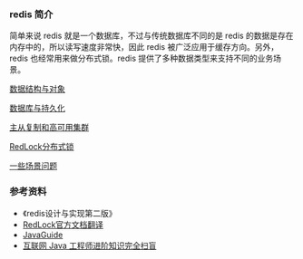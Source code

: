 ### redis 简介

简单来说 redis 就是一个数据库，不过与传统数据库不同的是 redis 的数据是存在内存中的，所以读写速度非常快，因此 redis 被广泛应用于缓存方向。另外，redis 也经常用来做分布式锁。redis 提供了多种数据类型来支持不同的业务场景。

[数据结构与对象](数据结构与对象.md)

[数据库与持久化](数据库与持久化.md)

[主从复制和高可用集群](主从复制和高可用集群.md)

[RedLock分布式锁](RedLock分布式锁.md)

[一些场景问题](一些场景问题.md)





### 参考资料

- 《redis设计与实现第二版》
- [RedLock官方文档翻译](http://ifeve.com/redis-lock/)
- [JavaGuide](https://github.com/Snailclimb/JavaGuide/blob/master/docs/database/Redis/Redlock分布式锁.md)
- [互联网 Java 工程师进阶知识完全扫盲](https://github.com/doocs/advanced-java)

